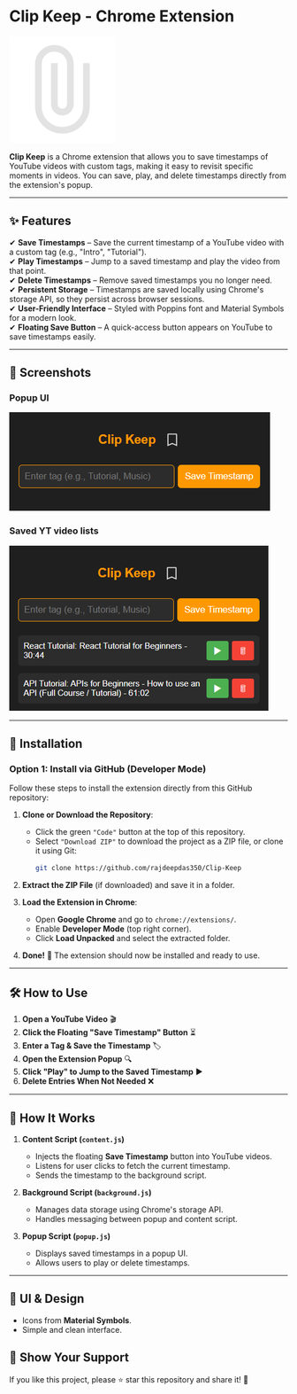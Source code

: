 # Clip Keep - Chrome Extension

![Clip Keep Icon](assets/clip48.png)

**Clip Keep** is a Chrome extension that allows you to save timestamps of YouTube videos with custom tags, making it easy to revisit specific moments in videos. You can save, play, and delete timestamps directly from the extension's popup.

---

## ✨ Features

✔ **Save Timestamps** – Save the current timestamp of a YouTube video with a custom tag (e.g., "Intro", "Tutorial").  
✔ **Play Timestamps** – Jump to a saved timestamp and play the video from that point.  
✔ **Delete Timestamps** – Remove saved timestamps you no longer need.  
✔ **Persistent Storage** – Timestamps are saved locally using Chrome's storage API, so they persist across browser sessions.  
✔ **User-Friendly Interface** – Styled with Poppins font and Material Symbols for a modern look.  
✔ **Floating Save Button** – A quick-access button appears on YouTube to save timestamps easily.

---

## 📸 Screenshots

### **Popup UI**

![Popup Screenshot](assets/keep-clip1.png)

### **Saved YT video lists**

![Floating Button Screenshot](assets/keep-clip2.png)

---

## 🚀 Installation

### Option 1: Install via GitHub (Developer Mode)

Follow these steps to install the extension directly from this GitHub repository:

1. **Clone or Download the Repository**:
   - Click the green `"Code"` button at the top of this repository.
   - Select `"Download ZIP"` to download the project as a ZIP file, or clone it using Git:
     ```bash
     git clone https://github.com/rajdeepdas350/Clip-Keep
     ```
2. **Extract the ZIP File** (if downloaded) and save it in a folder.

3. **Load the Extension in Chrome**:

   - Open **Google Chrome** and go to `chrome://extensions/`.
   - Enable **Developer Mode** (top right corner).
   - Click **Load Unpacked** and select the extracted folder.

4. **Done!** 🎉 The extension should now be installed and ready to use.

---

## 🛠️ How to Use

1. **Open a YouTube Video** 🎬
2. **Click the Floating "Save Timestamp" Button** ⏳
3. **Enter a Tag & Save the Timestamp** 🏷️
4. **Open the Extension Popup** 🔍
5. **Click "Play" to Jump to the Saved Timestamp** ▶
6. **Delete Entries When Not Needed** ❌

---

## 🔧 How It Works

1. **Content Script (`content.js`)**

   - Injects the floating **Save Timestamp** button into YouTube videos.
   - Listens for user clicks to fetch the current timestamp.
   - Sends the timestamp to the background script.

2. **Background Script (`background.js`)**

   - Manages data storage using Chrome's storage API.
   - Handles messaging between popup and content script.

3. **Popup Script (`popup.js`)**
   - Displays saved timestamps in a popup UI.
   - Allows users to play or delete timestamps.

---

## 🎨 UI & Design

- Icons from **Material Symbols**.
- Simple and clean interface.

## 🌟 Show Your Support

If you like this project, please ⭐ star this repository and share it! 🚀
